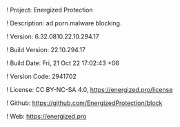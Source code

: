 ! Project: Energized Protection

! Description: ad.porn.malware blocking.

! Version: 6.32.0810.22.10.294.17

! Build Version: 22.10.294.17

! Build Date: Fri, 21 Oct 22 17:02:43 +06

! Version Code: 2941702

! License: CC BY-NC-SA 4.0, https://energized.pro/license

! Github: https://github.com/EnergizedProtection/block

! Web: https://energized.pro
